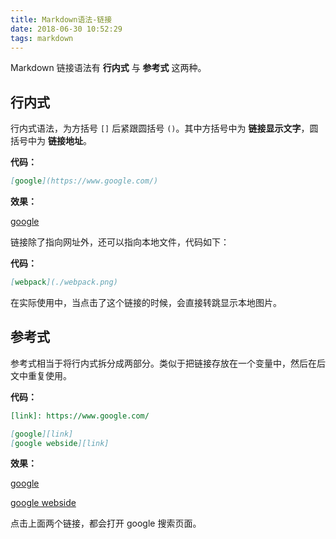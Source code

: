 ```yaml
---
title: Markdown语法-链接
date: 2018-06-30 10:52:29
tags: markdown
---
```


Markdown 链接语法有 **行内式** 与 **参考式** 这两种。

## 行内式

行内式语法，为方括号 `[]` 后紧跟圆括号 `()`。其中方括号中为 **链接显示文字**，圆括号中为 **链接地址**。

**代码：**

```markdown
[google](https://www.google.com/)
```

**效果：**

[google](https://www.google.com/)

链接除了指向网址外，还可以指向本地文件，代码如下：

**代码：**

```markdown
[webpack](./webpack.png)
```

在实际使用中，当点击了这个链接的时候，会直接转跳显示本地图片。

## 参考式

参考式相当于将行内式拆分成两部分。类似于把链接存放在一个变量中，然后在后文中重复使用。

**代码：**

```markdown
[link]: https://www.google.com/

[google][link]
[google webside][link]
```

**效果：**

[link]: https://www.google.com/

[google][link]

[google webside][link]

点击上面两个链接，都会打开 google 搜索页面。

